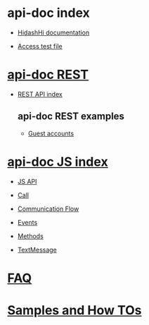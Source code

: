 api-doc index
===============

* [HidashHi documentation](README.md)

* [Access test file](test.md)

# [api-doc REST](api+rest.md)

* [REST API index](api/rest/REST/README.md)

    ## api-doc REST examples

    * [Guest accounts](api/rest/examples/guest_accounts.md)

# [api-doc JS index](api_js.md)

* [JS API](api/js/README.md)

* [Call](api/js/call.md)

* [Communication Flow](api/js/communication_flow.md)

* [Events](api/js/events.md)

* [Methods](api/js/methods.md)

* [TextMessage](api/js/text_message.md)

# [FAQ](faq.md)

# [Samples and How TOs](samples_and_how_tos.md)
